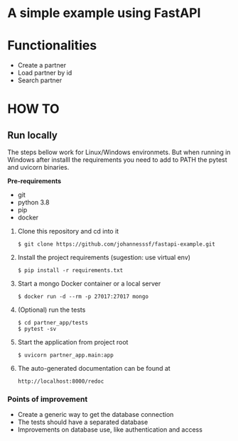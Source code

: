 # A simple example using FastAPI

# Functionalities

* Create a partner
* Load partner by id
* Search partner

# HOW TO

## Run locally

The steps bellow work for Linux/Windows environmets. But when running in Windows
after installl the requirements you need to add to PATH the pytest and uvicorn
binaries.

**Pre-requirements**
* git
* python 3.8
* pip
* docker

1. Clone this repository and cd into it
    ```
    $ git clone https://github.com/johannesssf/fastapi-example.git
    ```
1. Install the project requirements (sugestion: use virtual env)
    ```
    $ pip install -r requirements.txt
    ```
1. Start a mongo Docker container or a local server
    ```
    $ docker run -d --rm -p 27017:27017 mongo
    ```
1. (Optional) run the tests
    ```
    $ cd partner_app/tests
    $ pytest -sv
    ```
1. Start the application from project root
    ```
    $ uvicorn partner_app.main:app
    ```
1. The auto-generated documentation can be found at
    ```
    http://localhost:8000/redoc
    ```

### Points of improvement

* Create a generic way to get the database connection
* The tests should have a separated database
* Improvements on database use, like authentication and access
